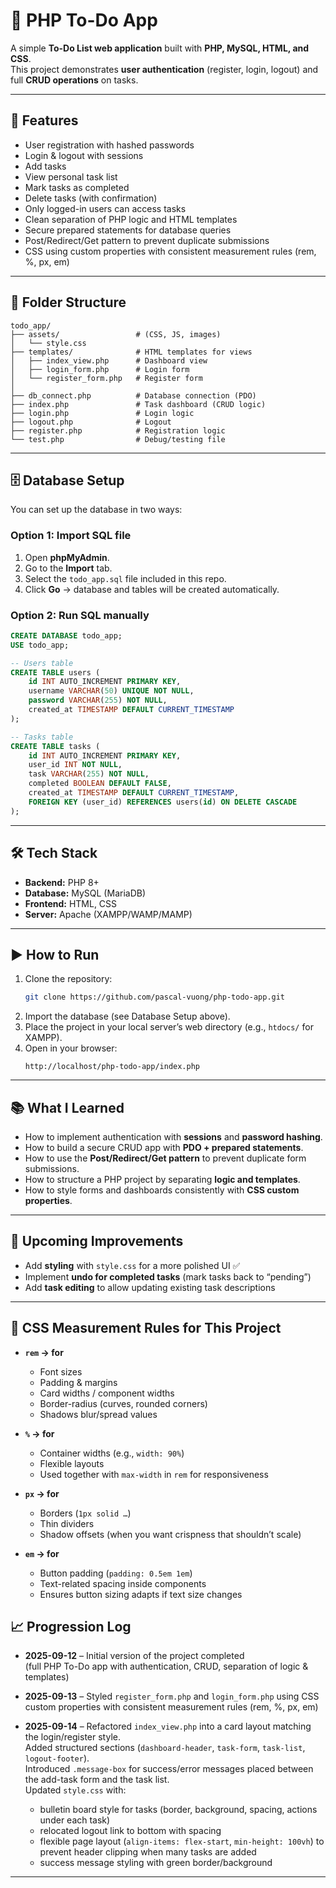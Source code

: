 # 📝 PHP To-Do App

A simple **To-Do List web application** built with **PHP, MySQL, HTML, and CSS**.  
This project demonstrates **user authentication** (register, login, logout) and full **CRUD operations** on tasks.

---

## 🚀 Features
- User registration with hashed passwords
- Login & logout with sessions
- Add tasks
- View personal task list
- Mark tasks as completed
- Delete tasks (with confirmation)
- Only logged-in users can access tasks
- Clean separation of PHP logic and HTML templates
- Secure prepared statements for database queries
- Post/Redirect/Get pattern to prevent duplicate submissions
- CSS using custom properties with consistent measurement rules (rem, %, px, em)

---

## 📂 Folder Structure
```
todo_app/
├── assets/                 # (CSS, JS, images)
│   └── style.css
├── templates/              # HTML templates for views
│   ├── index_view.php      # Dashboard view
│   ├── login_form.php      # Login form
│   └── register_form.php   # Register form
│
├── db_connect.php          # Database connection (PDO)
├── index.php               # Task dashboard (CRUD logic)
├── login.php               # Login logic
├── logout.php              # Logout
├── register.php            # Registration logic
└── test.php                # Debug/testing file
```

---

## 🗄️ Database Setup

You can set up the database in two ways:

### Option 1: Import SQL file
1. Open **phpMyAdmin**.  
2. Go to the **Import** tab.  
3. Select the `todo_app.sql` file included in this repo.  
4. Click **Go** → database and tables will be created automatically.  

### Option 2: Run SQL manually
```sql
CREATE DATABASE todo_app;
USE todo_app;

-- Users table
CREATE TABLE users (
    id INT AUTO_INCREMENT PRIMARY KEY,
    username VARCHAR(50) UNIQUE NOT NULL,
    password VARCHAR(255) NOT NULL,
    created_at TIMESTAMP DEFAULT CURRENT_TIMESTAMP
);

-- Tasks table
CREATE TABLE tasks (
    id INT AUTO_INCREMENT PRIMARY KEY,
    user_id INT NOT NULL,
    task VARCHAR(255) NOT NULL,
    completed BOOLEAN DEFAULT FALSE,
    created_at TIMESTAMP DEFAULT CURRENT_TIMESTAMP,
    FOREIGN KEY (user_id) REFERENCES users(id) ON DELETE CASCADE
);
```

---

## 🛠️ Tech Stack
- **Backend:** PHP 8+
- **Database:** MySQL (MariaDB)
- **Frontend:** HTML, CSS
- **Server:** Apache (XAMPP/WAMP/MAMP)

---

## ▶️ How to Run
1. Clone the repository:
   ```bash
   git clone https://github.com/pascal-vuong/php-todo-app.git
   ```
2. Import the database (see Database Setup above).  
3. Place the project in your local server’s web directory (e.g., `htdocs/` for XAMPP).  
4. Open in your browser:  
   ```
   http://localhost/php-todo-app/index.php
   ```

---

## 📚 What I Learned
- How to implement authentication with **sessions** and **password hashing**.
- How to build a secure CRUD app with **PDO + prepared statements**.
- How to use the **Post/Redirect/Get pattern** to prevent duplicate form submissions.
- How to structure a PHP project by separating **logic and templates**.
- How to style forms and dashboards consistently with **CSS custom properties**.

---

## 🔮 Upcoming Improvements
- Add **styling** with `style.css` for a more polished UI ✅
- Implement **undo for completed tasks** (mark tasks back to “pending”)  
- Add **task editing** to allow updating existing task descriptions  

---

## 📏 CSS Measurement Rules for This Project

- **`rem` → for**  
  - Font sizes  
  - Padding & margins  
  - Card widths / component widths  
  - Border-radius (curves, rounded corners)  
  - Shadows blur/spread values  

- **`%` → for**  
  - Container widths (e.g., `width: 90%`)  
  - Flexible layouts  
  - Used together with `max-width` in `rem` for responsiveness  

- **`px` → for**  
  - Borders (`1px solid …`)  
  - Thin dividers  
  - Shadow offsets (when you want crispness that shouldn’t scale)  

- **`em` → for**  
  - Button padding (`padding: 0.5em 1em`)  
  - Text-related spacing inside components  
  - Ensures button sizing adapts if text size changes

## 📈 Progression Log

- **2025-09-12** – Initial version of the project completed  
  (full PHP To-Do app with authentication, CRUD, separation of logic & templates)  

- **2025-09-13** – Styled `register_form.php` and `login_form.php` using CSS custom properties with consistent measurement rules (rem, %, px, em)  

- **2025-09-14** – Refactored `index_view.php` into a card layout matching the login/register style.  
  Added structured sections (`dashboard-header`, `task-form`, `task-list`, `logout-footer`).  
  Introduced `.message-box` for success/error messages placed between the add-task form and the task list.  
  Updated `style.css` with:  
  - bulletin board style for tasks (border, background, spacing, actions under each task)  
  - relocated logout link to bottom with spacing  
  - flexible page layout (`align-items: flex-start`, `min-height: 100vh`) to prevent header clipping when many tasks are added  
  - success message styling with green border/background

---
